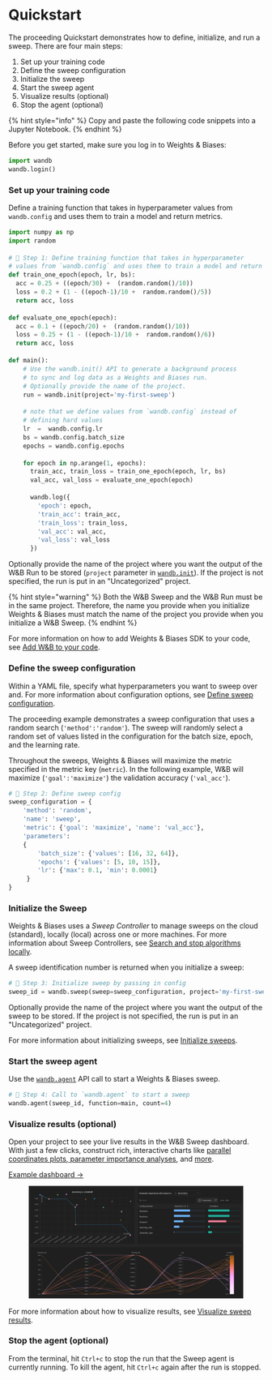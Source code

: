 # Quickstart

The proceeding Quickstart demonstrates how to define, initialize, and run a sweep. There are four main steps:

1. Set up your training code
2. Define the sweep configuration
3. Initialize the sweep
4. Start the sweep agent
5. Visualize results (optional)
6. Stop the agent (optional)

{% hint style="info" %}
Copy and paste the following code snippets into a Jupyter Notebook.&#x20;
{% endhint %}

Before you get started, make sure you log in to Weights & Biases:

```python
import wandb
wandb.login()
```

### Set up your training code

Define a training function that takes in hyperparameter values from `wandb.config` and uses them to train a model and return metrics.

```python
import numpy as np 
import random

# 🐝 Step 1: Define training function that takes in hyperparameter 
# values from `wandb.config` and uses them to train a model and return metric
def train_one_epoch(epoch, lr, bs): 
  acc = 0.25 + ((epoch/30) +  (random.random()/10))
  loss = 0.2 + (1 - ((epoch-1)/10 +  random.random()/5))
  return acc, loss

def evaluate_one_epoch(epoch): 
  acc = 0.1 + ((epoch/20) +  (random.random()/10))
  loss = 0.25 + (1 - ((epoch-1)/10 +  random.random()/6))
  return acc, loss

def main():
    # Use the wandb.init() API to generate a background process 
    # to sync and log data as a Weights and Biases run.
    # Optionally provide the name of the project. 
    run = wandb.init(project='my-first-sweep')

    # note that we define values from `wandb.config` instead of 
    # defining hard values
    lr  =  wandb.config.lr
    bs = wandb.config.batch_size
    epochs = wandb.config.epochs

    for epoch in np.arange(1, epochs):
      train_acc, train_loss = train_one_epoch(epoch, lr, bs)
      val_acc, val_loss = evaluate_one_epoch(epoch)

      wandb.log({
        'epoch': epoch, 
        'train_acc': train_acc,
        'train_loss': train_loss, 
        'val_acc': val_acc, 
        'val_loss': val_loss
      })
```

Optionally provide the name of the project where you want the output of the W\&B Run to be stored (`project` parameter in [`wandb.init`](https://docs.wandb.ai/ref/python/init)). If the project is not specified, the run is put in an "Uncategorized" project.

{% hint style="warning" %}
Both the W\&B Sweep and the W\&B Run must be in the same project. Therefore, the name you provide when you initialize Weights & Biases must match the name of the project you provide when you initialize a W\&B Sweep.
{% endhint %}

For more information on how to add Weights & Biases SDK to your code, see [Add W\&B to your code](https://docs.wandb.ai/guides/sweeps/add-w-and-b-to-your-code).&#x20;

### Define the sweep configuration

Within a YAML file, specify what hyperparameters you want to sweep over and. For more information about configuration options, see [Define sweep configuration](https://docs.wandb.ai/guides/sweeps/define-sweep-configuration).

The proceeding example demonstrates a sweep configuration that uses a random search (`'method':'random'`). The sweep will randomly select a random set of values listed in the configuration for the batch size, epoch, and the learning rate.

Throughout the sweeps, Weights & Biases will maximize the metric specified in the metric key (`metric`). In the following example, W\&B will maximize (`'goal':'maximize'`) the validation accuracy (`'val_acc'`).

```python
# 🐝 Step 2: Define sweep config
sweep_configuration = {
    'method': 'random',
    'name': 'sweep',
    'metric': {'goal': 'maximize', 'name': 'val_acc'},
    'parameters': 
    {
        'batch_size': {'values': [16, 32, 64]},
        'epochs': {'values': [5, 10, 15]},
        'lr': {'max': 0.1, 'min': 0.0001}
     }
}
```

### Initialize the Sweep

Weights & Biases uses a _Sweep Controller_ to manage sweeps on the cloud (standard), locally (local) across one or more machines. For more information about Sweep Controllers, see [Search and stop algorithms locally](https://docs.wandb.ai/guides/sweeps/local-controller).&#x20;

A sweep identification number is returned when you initialize a sweep:

```python
# 🐝 Step 3: Initialize sweep by passing in config
sweep_id = wandb.sweep(sweep=sweep_configuration, project='my-first-sweep')
```

Optionally provide the name of the project where you want the output of the sweep to be stored. If the project is not specified, the run is put in an "Uncategorized" project.

For more information about initializing sweeps, see [Initialize sweeps](https://docs.wandb.ai/guides/sweeps/initialize-sweeps).

### Start the sweep agent

Use the [`wandb.agent`](https://docs.wandb.ai/ref/python/agent) API call to start a Weights & Biases sweep.

```python
# 🐝 Step 4: Call to `wandb.agent` to start a sweep
wandb.agent(sweep_id, function=main, count=4)
```

### Visualize results (optional)

Open your project to see your live results in the W\&B Sweep dashboard. With just a few clicks, construct rich, interactive charts like [parallel coordinates plots](../../ref/app/features/panels/parallel-coordinates.md),[ parameter importance analyses](../../ref/app/features/panels/parameter-importance.md), and [more](../../ref/app/features/panels/).

[Example dashboard →](https://wandb.ai/anmolmann/pytorch-cnn-fashion/sweeps/pmqye6u3)

<figure><img src="../../.gitbook/assets/Screen Shot 2022-09-22 at 7.18.38 PM.png" alt=""><figcaption></figcaption></figure>

For more information about how to visualize results, see [Visualize sweep results](https://docs.wandb.ai/guides/sweeps/visualize-sweep-results).

### Stop the agent (optional)

From the terminal, hit `Ctrl+c` to stop the run that the Sweep agent is currently running. To kill the agent, hit `Ctrl+c` again after the run is stopped.

